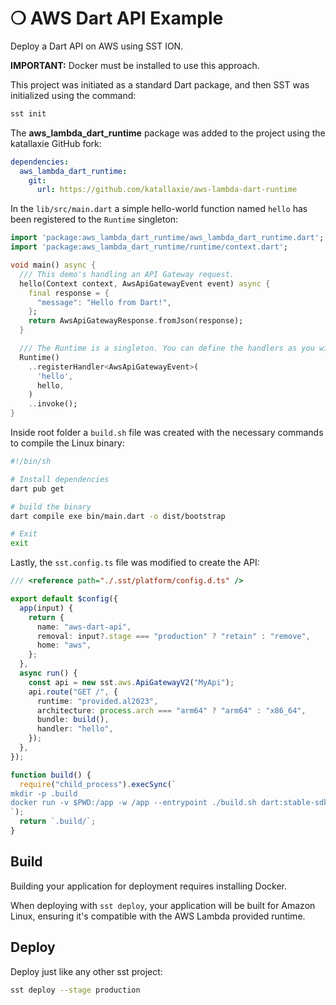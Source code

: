 # ❍ AWS Dart API Example

Deploy a Dart API on AWS using SST ION.

**IMPORTANT:** Docker must be installed to use this approach.

This project was initiated as a standard Dart package, and then SST was initialized using the command:

```bash
sst init
```

The **aws_lambda_dart_runtime** package was added to the project using the katallaxie GitHub fork:

```yaml
dependencies:
  aws_lambda_dart_runtime:
    git:
      url: https://github.com/katallaxie/aws-lambda-dart-runtime
```

In the `lib/src/main.dart` a simple hello-world function named `hello` has been registered to the `Runtime` singleton:

```dart
import 'package:aws_lambda_dart_runtime/aws_lambda_dart_runtime.dart';
import 'package:aws_lambda_dart_runtime/runtime/context.dart';

void main() async {
  /// This demo's handling an API Gateway request.
  hello(Context context, AwsApiGatewayEvent event) async {
    final response = {
      "message": "Hello from Dart!",
    };
    return AwsApiGatewayResponse.fromJson(response);
  }

  /// The Runtime is a singleton. You can define the handlers as you wish.
  Runtime()
    ..registerHandler<AwsApiGatewayEvent>(
      'hello',
      hello,
    )
    ..invoke();
}
```

Inside root folder a `build.sh` file was created with the necessary commands to compile the Linux binary:

```bash
#!/bin/sh

# Install dependencies
dart pub get

# build the binary
dart compile exe bin/main.dart -o dist/bootstrap

# Exit
exit
```

Lastly, the `sst.config.ts` file was modified to create the API:

```typescript
/// <reference path="./.sst/platform/config.d.ts" />

export default $config({
  app(input) {
    return {
      name: "aws-dart-api",
      removal: input?.stage === "production" ? "retain" : "remove",
      home: "aws",
    };
  },
  async run() {
    const api = new sst.aws.ApiGatewayV2("MyApi");
    api.route("GET /", {
      runtime: "provided.al2023",
      architecture: process.arch === "arm64" ? "arm64" : "x86_64",
      bundle: build(),
      handler: "hello",
    });
  },
});

function build() {
  require("child_process").execSync(`
mkdir -p .build
docker run -v $PWD:/app -w /app --entrypoint ./build.sh dart:stable-sdk
`);
  return `.build/`;
}
```

## Build

Building your application for deployment requires installing Docker.

When deploying with `sst deploy`, your application will be built for Amazon Linux, ensuring it's compatible with the AWS Lambda provided runtime.

## Deploy

Deploy just like any other sst project:

```sh
sst deploy --stage production
```
